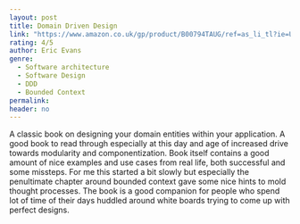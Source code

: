 ```yaml
---
layout: post
title: Domain Driven Design
link: "https://www.amazon.co.uk/gp/product/B00794TAUG/ref=as_li_tl?ie=UTF8&tag=jussihallilac-21&camp=1634&creative=6738&linkCode=as2&creativeASIN=B00794TAUG&linkId=0fb9331d387257650870835dfa50b7d9"
rating: 4/5
author: Eric Evans
genre:
  - Software architecture
  - Software Design
  - DDD
  - Bounded Context
permalink:
header: no
---
```


A classic book on designing your domain entities within your application. A good book to read through especially at this day and age of increased drive towards modularity and componentization. Book itself contains a good amount of nice examples and use cases from real life, both successful and some missteps. For me this started a bit slowly but especially the penultimate chapter around bounded context gave some nice hints to mold thought processes. The book is a good companion for people who spend lot of time of their days huddled around white boards trying to come up with perfect designs.